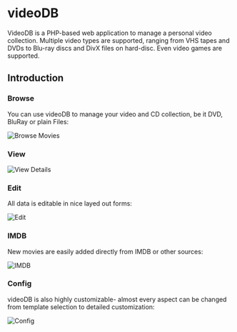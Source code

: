 videoDB
=======

VideoDB is a PHP-based web application to manage a personal video collection.
Multiple video types are supported, ranging from VHS tapes and DVDs to Blu-ray discs and DivX files on hard-disc.
Even video games are supported.

Introduction
------------

### Browse

You can use videoDB to manage your video and CD collection, be it DVD, BluRay or plain Files:

![Browse Movies](https://raw.github.com/andig/videodb/master/doc/screenshots/0.png)

### View

![View Details](https://raw.github.com/andig/videodb/master/doc/screenshots/1.png)

### Edit
All data is editable in nice layed out forms:

![Edit](https://raw.github.com/andig/videodb/master/doc/screenshots/2.png)

### IMDB

New movies are easily added directly from IMDB or other sources:

![IMDB](https://raw.github.com/andig/videodb/master/doc/screenshots/3.png)

### Config

videoDB is also highly customizable- almost every aspect can be changed from template selection to detailed customization:

![Config](https://raw.github.com/andig/videodb/master/doc/screenshots/4.png)
